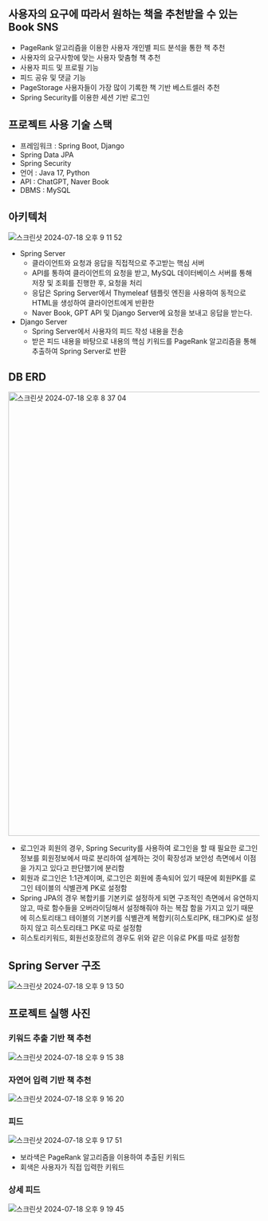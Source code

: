 ## 사용자의 요구에 따라서 원하는 책을 추천받을 수 있는 Book SNS
- PageRank 알고리즘을 이용한 사용자 개인별 피드 분석을 통한 책 추천
- 사용자의 요구사항에 맞는 사용자 맞춤형 책 추천 
- 사용자 피드 및 프로필 기능
- 피드 공유 및 댓글 기능 
- PageStorage 사용자들이 가장 많이 기록한 책 기반 베스트셀러 추천
- Spring Security를 이용한 세션 기반 로그인


## 프로젝트 사용 기술 스택
- 프레임워크 : Spring Boot, Django
- Spring Data JPA
- Spring Security
- 언어 : Java 17, Python
- API : ChatGPT, Naver Book
- DBMS : MySQL

## 아키텍처
![스크린샷 2024-07-18 오후 9 11 52](https://github.com/user-attachments/assets/8c31015e-2aa4-4a5b-b448-f203113c4b1f)
- Spring Server
    - 클라이언트와 요청과 응답을 직접적으로 주고받는 핵심 서버 
    - API를 통하여 클라이언트의 요청을 받고, MySQL 데이터베이스 서버를 통해 저장 및 조회를 진행한 후, 요청을 처리 
    - 응답은 Spring Server에서 Thymeleaf 템플릿 엔진을 사용하여 동적으로 HTML을 생성하여 클라이언트에게 반환한
    - Naver Book, GPT API 및 Django Server에 요청을 보내고 응답을 받는다.
- Django Server
    - Spring Server에서 사용자의 피드 작성 내용을 전송
    - 받은 피드 내용을 바탕으로 내용의 핵심 키워드를 PageRank 알고리즘을 통해 추출하여 Spring Server로 반환
## DB ERD
<img width="891" alt="스크린샷 2024-07-18 오후 8 37 04" src="https://github.com/user-attachments/assets/ff8b096d-e8d6-47a4-a285-31402508960a">

- 로그인과 회원의 경우, Spring Security를 사용하여 로그인을 할 때 필요한 로그인 정보를
회원정보에서 따로 분리하여 설계하는 것이 확장성과 보안성 측면에서 이점을 가지고 있다고
판단했기에 분리함
- 회원과 로그인은 1:1관계이며, 로그인은 회원에 종속되어 있기 때문에 회원PK를 로그인 테이블의 식별관계 PK로 설정함
- Spring JPA의 경우 복합키를 기본키로 설정하게
되면 구조적인 측면에서 유연하지 않고, 따로 함수들을 오버라이딩해서 설정해줘야 하는 복잡
함을 가지고 있기 때문에 히스토리태그 테이블의 기본키를 식별관계 복합키(히스토리PK, 태그PK)로 설정하지 않고 히스토리태그
PK로 따로 설정함
- 히스토리키워드, 회원선호장르의 경우도 위와 같은 이유로 PK를 따로 설정함
## Spring Server 구조
![스크린샷 2024-07-18 오후 9 13 50](https://github.com/user-attachments/assets/77b92b8e-cefe-4e00-bc0e-097db64a8fe5)

## 프로젝트 실행 사진
### 키워드 추출 기반 책 추천
![스크린샷 2024-07-18 오후 9 15 38](https://github.com/user-attachments/assets/0ab98be1-bfed-4bfe-a43e-c2d2e90cc174)

### 자연어 입력 기반 책 추천
![스크린샷 2024-07-18 오후 9 16 20](https://github.com/user-attachments/assets/f3faa904-e603-40e8-9074-ef550de559c2)

### 피드
![스크린샷 2024-07-18 오후 9 17 51](https://github.com/user-attachments/assets/943c957b-6499-427a-b74a-263a4440e5f7)

- 보라색은 PageRank 알고리즘을 이용하여 추출된 키워드
- 회색은 사용자가 직접 입력한 키워드 

### 상세 피드
![스크린샷 2024-07-18 오후 9 19 45](https://github.com/user-attachments/assets/ff4682a8-9b4f-454b-922a-0a68bdb45cd0) 
